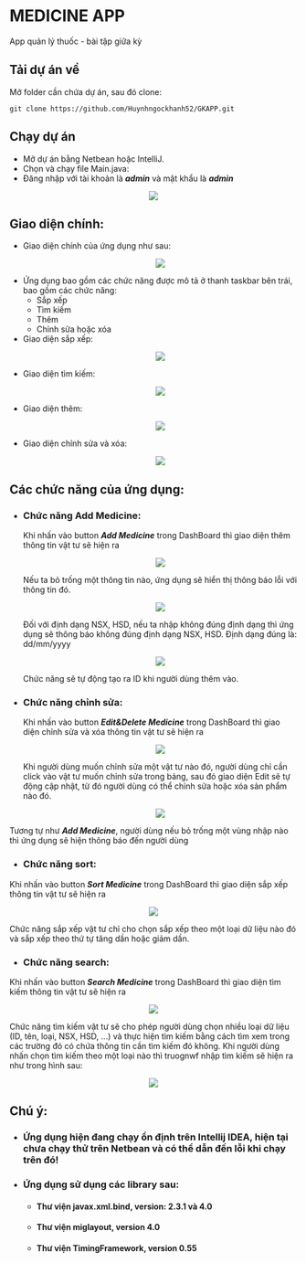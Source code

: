 # MEDICINE APP
App quản lý thuốc - bài tập giữa kỳ
## Tải dự án về
Mở folder cần chứa dự án, sau đó clone:
```
git clone https://github.com/Huynhngockhanh52/GKAPP.git
```
## Chạy dự án
 - Mở dự án bằng Netbean hoặc IntelliJ.
 - Chọn và chạy file Main.java: 
 - Đăng nhập với tài khoản là ***admin*** và mật khẩu là ***admin***
 <p align="center">
   <img src="image/uiapp.png"  >
 </p>

## Giao diện chính:
- Giao diện chính của ứng dụng như sau:
  <p align="center">
    <img src="image/dashboard.png"  >
  </p>
- Ứng dụng bao gồm các chức năng được mô tả ở thanh taskbar bên trái, bao gồm các chức năng:
  + Sắp xếp
  + Tìm kiếm
  + Thêm
  + Chỉnh sửa hoặc xóa
- Giao diện sắp xếp:
  <p align="center">
    <img src="image/sort.png"  >
  </p>
- Giao diện tìm kiếm:
  <p align="center">
    <img src="image/search.png"  >
  </p>
- Giao diện thêm:
  <p align="center">
    <img src="image/add.png"  >
  </p>
- Giao diện chỉnh sửa và xóa:
  <p align="center">
    <img src="image/edit.png"  >
  </p>
## Các chức năng của ứng dụng:
- ### Chức năng Add Medicine:
  Khi nhấn vào button ***Add Medicine*** trong DashBoard thì giao diện thêm thông tin vật tư sẽ hiện ra
  <p align="center">
    <img src="image/exam-add.png"  >
  </p>
  Nếu ta bỏ trống một thông tin nào, ứng dụng sẽ hiển thị thông báo lỗi với thông tin đó. 
  <p align="center">
    <img src="image/exam-nameMec.png"  >
  </p>
  Đối với định dạng NSX, HSD, nếu ta nhập không đúng định dạng thì ứng dụng sẽ thông báo không đúng định dạng NSX, HSD. Định dạng đúng là: dd/mm/yyyy
  <p align="center">
    <img src="image/exam-nsxMec.png"  >
  </p>
  Chức năng sẽ tự động tạo ra ID khi người dùng thêm vào.
  
- ### Chức năng chỉnh sửa:
  Khi nhấn vào button ***Edit&Delete Medicine*** trong DashBoard thì giao diện chỉnh sửa và xóa thông tin vật tư sẽ hiện ra
  <p align="center">
    <img src="image/exam-edit.png"  >
  </p>
  Khi người dùng muốn chỉnh sửa một vật tư nào đó, người dùng chỉ cần click vào vật tư muốn chỉnh sửa trong bảng, sau đó giao diện Edit sẽ tự động cập nhật, từ đó người dùng có thể chỉnh sửa hoặc xóa sản phẩm nào đó. 
  <p align="center">
   <img src="image/edit.png"  >
  </p>
 Tương tự như ***Add Medicine***, người dùng nếu bỏ trống một vùng nhập nào thì ứng dụng sẽ hiện thông báo đến người dùng
- ### Chức năng sort:
 Khi nhấn vào button ***Sort Medicine*** trong DashBoard thì giao diện sắp xếp thông tin vật tư sẽ hiện ra
  <p align="center">
    <img src="image/exam-sort.png"  >
  </p>
  Chức năng sắp xếp vật tư chỉ cho chọn sắp xếp theo một loại dữ liệu nào đó và sắp xếp theo thứ tự tăng dần hoặc giảm dần.
  
- ### Chức năng search:
 Khi nhấn vào button ***Search Medicine*** trong DashBoard thì giao diện tìm kiếm thông tin vật tư sẽ hiện ra
  <p align="center">
    <img src="image/search.png"  >
  </p>
  Chức năng tìm kiếm vật tư sẽ cho phép người dùng chọn nhiều loại dữ liệu (ID, tên, loại, NSX, HSD, ...) và thực hiện tìm kiếm bằng cách tìm xem trong các trường đó có chứa thông tin cần tìm kiếm đó không.
  Khi người dùng nhấn chọn tìm kiếm theo một loại nào thì truognwf nhập tìm kiếm sẽ hiện ra như trong hình sau:
  <p align="center">
    <img src="image/exam-search.png"  >
  </p>
  
## Chú ý: 
- ### Ứng dụng hiện đang chạy ổn định trên Intellij IDEA, hiện tại chưa chạy thử trên Netbean và có thể dẫn đến lỗi khi chạy trên đó!
- ### Ứng dụng sử dụng các library sau:
  + #### Thư viện javax.xml.bind, version: 2.3.1 và 4.0
  + #### Thư viện miglayout, version 4.0
  + #### Thư viện TimingFramework, version 0.55
 
